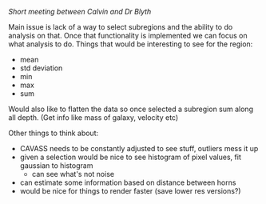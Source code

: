 
_Short meeting between Calvin and Dr Blyth_

Main issue is lack of a way to select subregions and the ability to do analysis on that.
Once that functionality is implemented we can focus on what analysis to do.
Things that would be interesting to see for the region:
* mean
* std deviation
* min
* max 
* sum

Would also like to flatten the data so once selected a subregion sum along all depth. (Get info like mass of galaxy, velocity etc)

Other things to think about:
* CAVASS needs to be constantly adjusted to see stuff, outliers mess it up
* given a selection would be nice to see histogram of pixel values, fit gaussian to histogram
  * can see what's not noise
* can estimate some information based on distance between horns
* would be nice for things to render faster (save lower res versions?)
